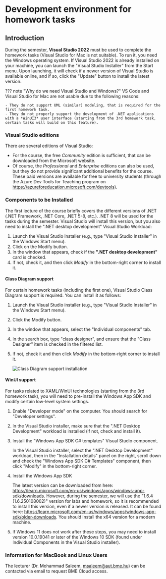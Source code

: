 
# Development environment for homework tasks

## Introduction

During the semester, **Visual Studio 2022** must be used to complete the homework tasks (Visual Studio for Mac is not suitable). To run it, you need the Windows operating system. If Visual Studio 2022 is already installed on your machine, you can launch the "Visual Studio Installer" from the Start menu. Upon launching, it will check if a newer version of Visual Studio is available online, and if so, click the "Update" button to install the latest version.

??? note "Why do we need Visual Studio and Windows?"
    VS Code and Visual Studio for Mac are not usable due to the following reasons:
    
    - They do not support UML (similar) modeling, that is required for the first homework task.
    - They do not properly support the development of .NET applications with a *WinUI3* user interface (starting from the 3rd homework task, certain tasks will build on this feature).

### Visual Studio editions

There are several editions of Visual Studio:

- For the course, the free *Community* edition is sufficient, that can be downloaded from the Microsoft website.
- Of course, the *Professional* and *Enterprise* editions can also be used, but they do not provide significant additional benefits for the course. These paid versions are available for free to university students (through the Azure Dev Tools for Teaching program on https://azureforeducation.microsoft.com/devtools).

### Components to be Installed

The first lecture of the course briefly covers the different versions of .NET (.NET Framework, .NET Core, .NET 5-8, etc.). .NET 8 will be used for the tasks during the semester. Visual Studio will install this version, but you also need to install the ".NET desktop development" Visual Studio Workload:

1. Launch the Visual Studio Installer (e.g., type "Visual Studio Installer" in the Windows Start menu).
2. Click on the Modify button.
3. In the window that appears, check if the **".NET desktop development"** card is checked.
4. If not, check it, and then click *Modify* in the bottom-right corner to install it.

#### Class Diagram support

For certain homework tasks (including the first one), Visual Studio Class Diagram support is required. You can install it as follows:

1. Launch the Visual Studio installer (e.g., type "Visual Studio Installer" in the Windows Start menu).
2. Click the Modify button.
3. In the window that appears, select the "Individual components" tab.
4. In the search box, type "class designer", and ensure that the "Class Designer" item is checked in the filtered list.
5. If not, check it and then click *Modify* in the bottom-right corner to install it.

    ![Class Diagram support installation](images/install-vs-class-diagram.png)

#### WinUI support

For tasks related to XAML/WinUI technologies (starting from the 3rd homework task), you will need to pre-install the Windows App SDK and modify certain low-level system settings.

1. Enable "Developer mode" on the computer. You should search for "Developer settings".

2. In the Visual Studio installer, make sure that the ".NET Desktop Development" workload is installed (if not, check and install it).

3. Install the "Windows App SDK C# templates" Visual Studio component.
    
    In the Visual Studio installer, select the ".NET Desktop Development" workload, then in the "Installation details" panel on the right, scroll down and check the "Windows App SDK C# Templates" component, then click "Modify" in the bottom-right corner.

4. Install the Windows App SDK
    
    The latest version can be downloaded from here: https://learn.microsoft.com/en-us/windows/apps/windows-app-sdk/downloads. However, during the semester, we will use the "1.6.4 (1.6.250108002)" version for labs and homework, so it is recommended to install this version, even if a newer version is released. It can be found here: https://learn.microsoft.com/en-us/windows/apps/windows-app-sdk/older-downloads. You should install the x64 version for a modern machine.

5. If Windows 11 does not work after these steps, you may need to install version 10.0.19041 or later of the Windows 10 SDK (found under Individual Components in the Visual Studio installer).

### Information for MacBook and Linux Users

The lecturer (Dr. Mohammad Saleem, msaleem@aut.bme.hu) can be contacted via email to request BME Cloud access.
